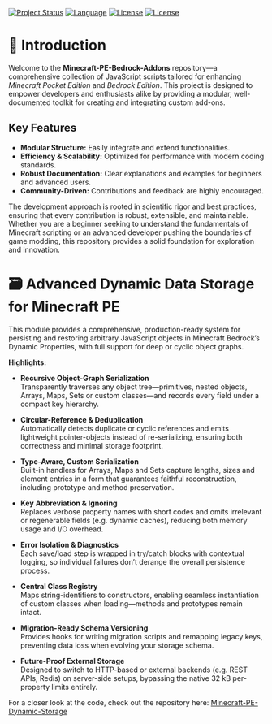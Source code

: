 [![Project Status](https://img.shields.io/badge/Status-Active-brightgreen)](https://github.com/Arius539/Minecraft-PE-Bedrock-Addons)
[![Language](https://img.shields.io/badge/Language-JavaScript-yellow)](https://www.javascript.com/)
[![License](https://img.shields.io/badge/License-Private_Use-red)](#private-license)
[![License](https://img.shields.io/badge/License-No_Commercial_Use-red)](#no-commercial-license)



# 🚀 Introduction

Welcome to the **Minecraft-PE-Bedrock-Addons** repository—a comprehensive collection of JavaScript scripts tailored for enhancing *Minecraft Pocket Edition* and *Bedrock Edition*. This project is designed to empower developers and enthusiasts alike by providing a modular, well-documented toolkit for creating and integrating custom add-ons.

## Key Features

- **Modular Structure:** Easily integrate and extend functionalities.
- **Efficiency & Scalability:** Optimized for performance with modern coding standards.
- **Robust Documentation:** Clear explanations and examples for beginners and advanced users.
- **Community-Driven:** Contributions and feedback are highly encouraged.

The development approach is rooted in scientific rigor and best practices, ensuring that every contribution is robust, extensible, and maintainable. Whether you are a beginner seeking to understand the fundamentals of Minecraft scripting or an advanced developer pushing the boundaries of game modding, this repository provides a solid foundation for exploration and innovation.

# 🗃️ Advanced Dynamic Data Storage for Minecraft PE

This module provides a comprehensive, production-ready system for persisting and restoring arbitrary JavaScript objects in Minecraft Bedrock’s Dynamic Properties, with full support for deep or cyclic object graphs.

**Highlights:**

- **Recursive Object-Graph Serialization**  
  Transparently traverses any object tree—primitives, nested objects, Arrays, Maps, Sets or custom classes—and records every field under a compact key hierarchy.

- **Circular-Reference & Deduplication**  
  Automatically detects duplicate or cyclic references and emits lightweight pointer-objects instead of re-serializing, ensuring both correctness and minimal storage footprint.

- **Type-Aware, Custom Serialization**  
  Built-in handlers for Arrays, Maps and Sets capture lengths, sizes and element entries in a form that guarantees faithful reconstruction, including prototype and method preservation.

- **Key Abbreviation & Ignoring**  
  Replaces verbose property names with short codes and omits irrelevant or regenerable fields (e.g. dynamic caches), reducing both memory usage and I/O overhead.

- **Error Isolation & Diagnostics**  
  Each save/load step is wrapped in try/catch blocks with contextual logging, so individual failures don’t derange the overall persistence process.

- **Central Class Registry**  
  Maps string-identifiers to constructors, enabling seamless instantiation of custom classes when loading—methods and prototypes remain intact.

- **Migration-Ready Schema Versioning**  
  Provides hooks for writing migration scripts and remapping legacy keys, preventing data loss when evolving your storage schema.

- **Future-Proof External Storage**  
  Designed to switch to HTTP-based or external backends (e.g. REST APIs, Redis) on server-side setups, bypassing the native 32 kB per-property limits entirely.

For a closer look at the code, check out the repository here: [Minecraft-PE-Dynamic-Storage](https://github.com/Arius539/Minecraft-PE-Bedrock-Addons/blob/main/DataStorageSystem.js)

